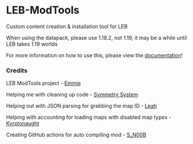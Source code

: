 # LEB-ModTools
Custom content creation & installation tool for LEB

When using the datapack, please use 1.18.2, not 1.19, it may be a while until LEB takes 1.19 worlds

For more information on how to use this, please view the [documentation](https://github.com/DBTDerpbox/LEB-ModTools/wiki)!

### Credits

LEB ModTools project - [Emmie](https://github.com/DBTDerpbox)

Helping me with cleaning up code - [Symmetry System](https://github.com/OsricSystem)

Helping out with JSON parsing for grabbing the map ID - [Leah](https://github.com/Just-Leah)

Helping with accounting for loading maps with disabled map types - [Kyrptonaught](https://github.com/kyrptonaught)

Creating GitHub actions for auto compiling mod - [S_N00B](https://github.com/S-N00B-1)
